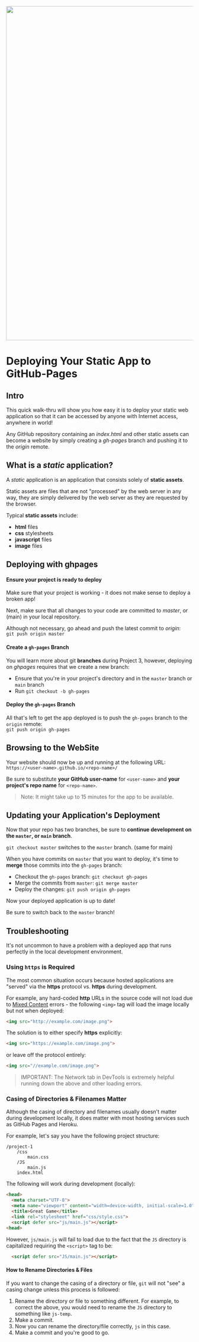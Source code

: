 <img src="https://i.imgur.com/Gd2y6TU.jpg" width="900">

# Deploying Your Static App to GitHub-Pages

## Intro

This quick walk-thru will show you how easy it is to deploy your static web application so that it can be accessed by anyone with Internet access, anywhere in world!

Any GitHub repository containing an _index.html_ and other static assets can become a website by simply creating a _gh-pages_ branch and pushing it to the _origin_ remote.

## What is a _static_ application?

A _static_ application is an application that consists solely of **static assets**.

Static assets are files that are not "processed" by the web server in any way, they are simply delivered by the web server as they are requested by the browser.

Typical **static assets** include:
	
- **html** files
- **css** stylesheets
- **javascript** files
- **image** files

## Deploying with ghpages

#### Ensure your project is ready to deploy

Make sure that your project is working - it does not make sense to deploy a broken app!

Next, make sure that all changes to your code are committed to _master_, or (main)  in your local repository.

Although not necessary, go ahead and push the latest commit to _origin_:<br>`git push origin master`

#### Create a `gh-pages` Branch

You will learn more about git **branches** during Project 3, however, deploying on _ghpages_ requires that we create a new branch:

- Ensure that you're in your project's directory and in the `master` branch or `main` branch
- Run `git checkout -b gh-pages`

#### Deploy the `gh-pages` Branch

All that's left to get the app deployed is to push the `gh-pages` branch to the `origin` remote:<br>`git push origin gh-pages`

## Browsing to the WebSite

Your website should now be up and running at the following URL:<br>`https://<user-name>.github.io/<repo-name>/`

Be sure to substitute **your GitHub user-name** for `<user-name>` and **your project's repo name** for `<repo-name>`.

>Note: It might take up to 15 minutes for the app to be available.

## Updating your Application's Deployment

Now that your repo has two branches, be sure to **continue development on the `master`, or `main` branch**.

`git checkout master` switches to the `master` branch. (same for main)

When you have commits on `master` that you want to deploy, it's time to **merge** those commits into the `gh-pages` branch:

- Checkout the `gh-pages` branch: `git checkout gh-pages`
- Merge the commits from `master`: `git merge master`
- Deploy the changes: `git push origin gh-pages`

Now your deployed application is up to date!

Be sure to switch back to the `master` branch!

## Troubleshooting

It's not uncommon to have a problem with a deployed app that runs perfectly in the local development environment.

### Using `https` is Required

The most common situation occurs because hosted applications are "served" via the **https** protocol vs. **https** during development.

For example, any hard-coded **http** URLs in the source code will not load due to [Mixed Content](https://developers.google.com/web/fundamentals/security/prevent-mixed-content/what-is-mixed-content)  errors - the following `<img>` tag will load the image locally but not when deployed:

```html
<img src="http://example.com/image.png">
```

The solution is to either specify **https** explicitly:

```html
<img src="https://example.com/image.png">
```

or leave off the protocol entirely:

```html
<img src="//example.com/image.png">
```

> IMPORTANT:  The Network tab in DevTools is extremely helpful running down the above and other loading errors.

### Casing of Directories & Filenames Matter 

Although the casing of directory and filenames usually doesn't matter during development locally, it does matter with most hosting services such as GitHub Pages and Heroku.

For example, let's say you have the following project structure:

```
/project-1
    /css
        main.css
    /JS
        main.js
    index.html
```

The following will work during development (locally):

```html
<head>
  <meta charset="UTF-8">
  <meta name="viewport" content="width=device-width, initial-scale=1.0">
  <title>Great Game</title>
  <link rel="stylesheet" href="css/style.css">
  <script defer src="js/main.js"></script>
<head>
```

However, `js/main.js` will fail to load due to the fact that the `JS` directory is capitalized requiring the `<script>` tag to be:

```html
  <script defer src="JS/main.js"></script>
```

#### How to Rename Directories & Files

If you want to change the casing of a directory or file, `git` will not "see" a casing change unless this process is followed:

1. Rename the directory or file to something different.  For example, to correct the above, you would need to rename the `JS` directory to something like `js-temp`.
2. Make a commit.
3. Now you can rename the directory/file correctly, `js` in this case.
4. Make a commit and you're good to go.


